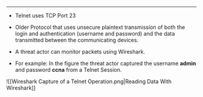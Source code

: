 
---
- Telnet uses TCP Port 23
- Older Protocol that uses unsecure plaintext transmission of both the login and authentication (username and password) and the data transmitted between the communicating devices.
- A threat actor can monitor packets using Wireshark.


- For example:
  In the figure the threat actor captured the username **admin** and password **ccna** from a Telnet Session.

![[Wireshark Capture of a Telnet Operation.png|Reading Data With Wireshark]]